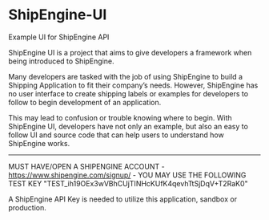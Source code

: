 # ShipEngine-UI
Example UI for ShipEngine API

ShipEngine UI is a project that aims to give developers a framework when being introduced to ShipEngine.

Many developers are tasked with the job of using ShipEngine to build a Shipping Application to fit their 
company’s needs. However, ShipEngine has no user interface to create shipping labels or examples for developers to follow to begin development of an application.

This may lead to confusion or trouble knowing where to begin. With ShipEngine UI, developers have not only an example,
but also an easy to follow UI and source code that can help users to understand how ShipEngine works.

------------------------------------------------------------------------------------------------------------------------------------------------------------------

MUST HAVE/OPEN A SHIPENGINE ACCOUNT - https://www.shipengine.com/signup/ - YOU MAY USE THE FOLLOWING TEST KEY "TEST_ih19OEx3wVBhCUjTINHcKUfK4qevhTtSjDqV+T2RaK0"

A ShipEngine API Key is needed to utilize this application, sandbox or production.
